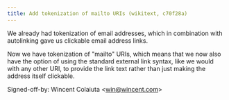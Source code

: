 ```yaml
---
title: Add tokenization of mailto URIs (wikitext, c70f28a)
---
```


We already had tokenization of email addresses, which in combination with autolinking gave us clickable email address links.

Now we have tokenization of "mailto" URIs, which means that we now also have the option of using the standard external link syntax, like we would with any other URI, to provide the link text rather than just making the address itself clickable.

Signed-off-by: Wincent Colaiuta &lt;win@wincent.com&gt;
